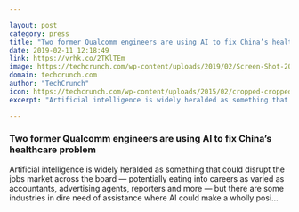 ```yaml
---

layout: post
category: press
title: "Two former Qualcomm engineers are using AI to fix China’s healthcare problem"
date: 2019-02-11 12:18:49
link: https://vrhk.co/2TKlTEm
image: https://techcrunch.com/wp-content/uploads/2019/02/Screen-Shot-2019-02-08-at-11.28.13-AM-e1549596608977.png?w=751
domain: techcrunch.com
author: "TechCrunch"
icon: https://techcrunch.com/wp-content/uploads/2015/02/cropped-cropped-favicon-gradient.png?w=180
excerpt: "Artificial intelligence is widely heralded as something that could disrupt the jobs market across the board — potentially eating into careers as varied as accountants, advertising agents, reporters and more — but there are some industries in dire need of assistance where AI could make a wholly posi…"

---
```


### Two former Qualcomm engineers are using AI to fix China’s healthcare problem

Artificial intelligence is widely heralded as something that could disrupt the jobs market across the board — potentially eating into careers as varied as accountants, advertising agents, reporters and more — but there are some industries in dire need of assistance where AI could make a wholly posi…